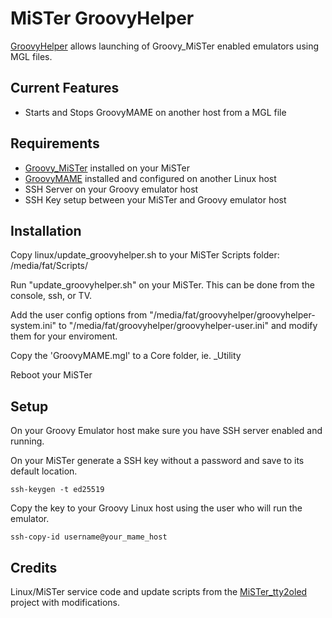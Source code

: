 # MiSTer GroovyHelper
[GroovyHelper](https://github.com/kconger/MiSTer_GroovyHelper) allows launching of Groovy_MiSTer enabled emulators using MGL files.

Current Features
-------
- Starts and Stops GroovyMAME on another host from a MGL file

Requirements
-------
- [Groovy_MiSTer](https://github.com/psakhis/Groovy_MiSTer) installed on your MiSTer
- [GroovyMAME](https://github.com/antonioginer/GroovyMAME) installed and configured on another Linux host
- SSH Server on your Groovy emulator host
- SSH Key setup between your MiSTer and Groovy emulator host

Installation
-------
Copy linux/update_groovyhelper.sh to your MiSTer Scripts folder: /media/fat/Scripts/

Run "update_groovyhelper.sh" on your MiSTer.  This can be done from the console, ssh, or TV.

Add the user config options from "/media/fat/groovyhelper/groovyhelper-system.ini" to "/media/fat/groovyhelper/groovyhelper-user.ini" and modify them for your enviroment.

Copy the 'GroovyMAME.mgl' to a Core folder, ie. _Utility

Reboot your MiSTer

Setup
-------
On your Groovy Emulator host make sure you have SSH server enabled and running.

On your MiSTer generate a SSH key without a password and save to its default location.
```
ssh-keygen -t ed25519
```

Copy the key to your Groovy Linux host using the user who will run the emulator.
```
ssh-copy-id username@your_mame_host
```

Credits
-------

Linux/MiSTer service code and update scripts from the [MiSTer_tty2oled](https://github.com/venice1200/MiSTer_tty2oled) project with modifications.
